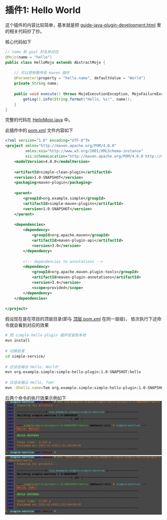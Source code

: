 # 插件1: Hello World
这个插件的内容比较简单，基本就是把 [guide-java-plugin-development.html](https://maven.apache.org/guides/plugin/guide-java-plugin-development.html) 里的相关代码抄了抄。

核心代码如下
```java
// name 和 goal 的名称对应
@Mojo(name = "hello")
public class HelloMojo extends AbstractMojo {

    // 可以把参数传给 maven 插件
    @Parameter(property = "hello.name", defaultValue = "World")
    private String name;

    public void execute() throws MojoExecutionException, MojoFailureException {
        getLog().info(String.format("Hello, %s!", name));
    }
}
```
完整的代码在 [HelloMojo.java](src/main/java/org/example/simple/plugins/hello/HelloMojo.java) 中。

此插件中的 [pom.xml](pom.xml) 文件内容如下
```xml
<?xml version="1.0" encoding="UTF-8"?>
<project xmlns="http://maven.apache.org/POM/4.0.0"
         xmlns:xsi="http://www.w3.org/2001/XMLSchema-instance"
         xsi:schemaLocation="http://maven.apache.org/POM/4.0.0 http://maven.apache.org/xsd/maven-4.0.0.xsd">
    <modelVersion>4.0.0</modelVersion>

    <artifactId>simple-clean-plugin</artifactId>
    <version>1.0-SNAPSHOT</version>
    <packaging>maven-plugin</packaging>

    <parent>
        <groupId>org.example.simple</groupId>
        <artifactId>simple-maven-plugins</artifactId>
        <version>1.0-SNAPSHOT</version>
    </parent>

    <dependencies>
        <dependency>
            <groupId>org.apache.maven</groupId>
            <artifactId>maven-plugin-api</artifactId>
            <version>3.0</version>
        </dependency>

        <!-- dependencies to annotations -->
        <dependency>
            <groupId>org.apache.maven.plugin-tools</groupId>
            <artifactId>maven-plugin-annotations</artifactId>
            <version>3.4</version>
            <scope>provided</scope>
        </dependency>
    </dependencies>

</project>
```

假设现在是在项目的顶层目录(即与 [顶层 pom.xml](../pom.xml) 在同一层级)，
依次执行下述命令就会看到对应的效果
```bash
# 把 simple-hello-plugin 插件安装到本地 
mvn install

# 切换目录
cd simple-service/

# 应该会输出 Hello, World!
mvn org.example.simple:simple-hello-plugin:1.0-SNAPSHOT:hello

# 应该会输出 Hello, Tom!
mvn -Dhello.name=Tom org.example.simple:simple-hello-plugin:1.0-SNAPSHOT:hello
```

后两个命令的执行效果示例如下
![Hello World!](../pic/hello_world.png)
![Hello Tom!](../pic/hello_tom.png)
